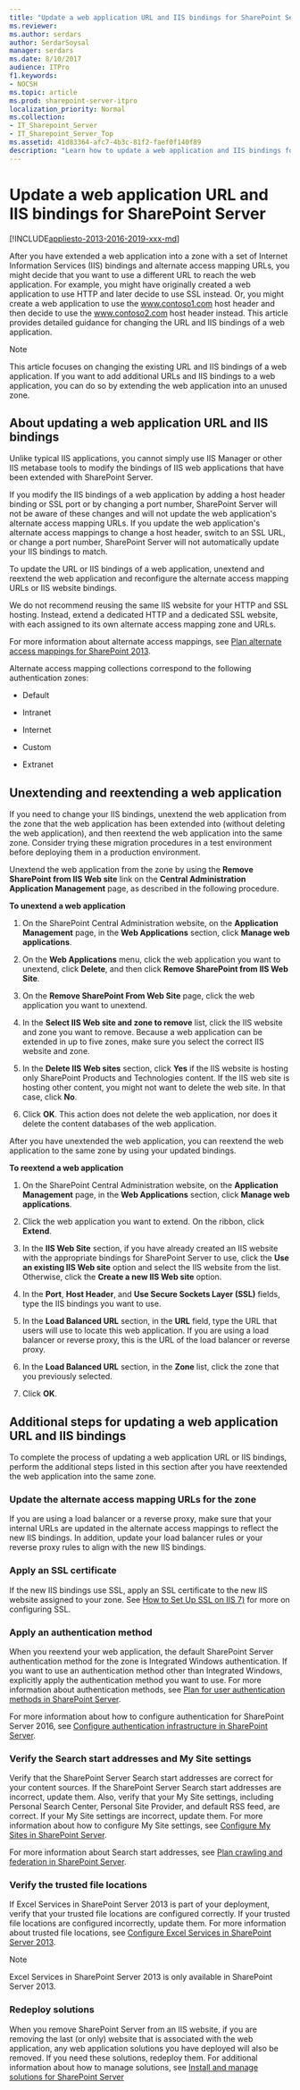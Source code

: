 ```yaml
---
title: "Update a web application URL and IIS bindings for SharePoint Server"
ms.reviewer: 
ms.author: serdars
author: SerdarSoysal
manager: serdars
ms.date: 8/10/2017
audience: ITPro
f1.keywords:
- NOCSH
ms.topic: article
ms.prod: sharepoint-server-itpro
localization_priority: Normal
ms.collection:
- IT_Sharepoint_Server
- IT_Sharepoint_Server_Top
ms.assetid: 41d83364-afc7-4b3c-81f2-faef0f140f89
description: "Learn how to update a web application and IIS bindings for SharePoint Server."
---
```


# Update a web application URL and IIS bindings for SharePoint Server

[!INCLUDE[appliesto-2013-2016-2019-xxx-md](../includes/appliesto-2013-2016-2019-xxx-md.md)]
  
After you have extended a web application into a zone with a set of Internet Information Services (IIS) bindings and alternate access mapping URLs, you might decide that you want to use a different URL to reach the web application. For example, you might have originally created a web application to use HTTP and later decide to use SSL instead. Or, you might create a web application to use the www.contoso1.com host header and then decide to use the www.contoso2.com host header instead. This article provides detailed guidance for changing the URL and IIS bindings of a web application.
  
> [!NOTE]
> This article focuses on changing the existing URL and IIS bindings of a web application. If you want to add additional URLs and IIS bindings to a web application, you can do so by extending the web application into an unused zone. 
    
## About updating a web application URL and IIS bindings
<a name="section1"> </a>

Unlike typical IIS applications, you cannot simply use IIS Manager or other IIS metabase tools to modify the bindings of IIS web applications that have been extended with SharePoint Server. 
  
If you modify the IIS bindings of a web application by adding a host header binding or SSL port or by changing a port number, SharePoint Server will not be aware of these changes and will not update the web application's alternate access mapping URLs. If you update the web application's alternate access mappings to change a host header, switch to an SSL URL, or change a port number, SharePoint Server will not automatically update your IIS bindings to match.
  
To update the URL or IIS bindings of a web application, unextend and reextend the web application and reconfigure the alternate access mapping URLs or IIS website bindings.
  
We do not recommend reusing the same IIS website for your HTTP and SSL hosting. Instead, extend a dedicated HTTP and a dedicated SSL website, with each assigned to its own alternate access mapping zone and URLs.
  
For more information about alternate access mappings, see [Plan alternate access mappings for SharePoint 2013](plan-alternate-access-mappings.md).
  
Alternate access mapping collections correspond to the following authentication zones:
  
- Default
    
- Intranet
    
- Internet
    
- Custom
    
- Extranet
    
## Unextending and reextending a web application
<a name="section2"> </a>

If you need to change your IIS bindings, unextend the web application from the zone that the web application has been extended into (without deleting the web application), and then reextend the web application into the same zone. Consider trying these migration procedures in a test environment before deploying them in a production environment.
  
Unextend the web application from the zone by using the **Remove SharePoint from IIS Web site** link on the **Central Administration Application Management** page, as described in the following procedure. 
  
 **To unextend a web application**
  
1. On the SharePoint Central Administration website, on the **Application Management** page, in the **Web Applications** section, click **Manage web applications**.
    
2. On the **Web Applications** menu, click the web application you want to unextend, click **Delete**, and then click **Remove SharePoint from IIS Web Site**.
    
3. On the **Remove SharePoint From Web Site** page, click the web application you want to unextend. 
    
4. In the **Select IIS Web site and zone to remove** list, click the IIS website and zone you want to remove. Because a web application can be extended in up to five zones, make sure you select the correct IIS website and zone. 
    
5. In the **Delete IIS Web sites** section, click **Yes** if the IIS website is hosting only SharePoint Products and Technologies content. If the IIS web site is hosting other content, you might not want to delete the web site. In that case, click **No**.
    
6. Click **OK**. This action does not delete the web application, nor does it delete the content databases of the web application.
    
After you have unextended the web application, you can reextend the web application to the same zone by using your updated bindings.
  
 **To reextend a web application**
  
1. On the SharePoint Central Administration website, on the **Application Management** page, in the **Web Applications** section, click **Manage web applications**.
    
2. Click the web application you want to extend. On the ribbon, click **Extend**. 
    
3. In the **IIS Web Site** section, if you have already created an IIS website with the appropriate bindings for SharePoint Server to use, click the **Use an existing IIS Web site** option and select the IIS website from the list. Otherwise, click the **Create a new IIS Web site** option. 
    
4. In the **Port**, **Host Header**, and **Use Secure Sockets Layer (SSL)** fields, type the IIS bindings you want to use. 
    
5. In the **Load Balanced URL** section, in the **URL** field, type the URL that users will use to locate this web application. If you are using a load balancer or reverse proxy, this is the URL of the load balancer or reverse proxy. 
    
6. In the **Load Balanced URL** section, in the **Zone** list, click the zone that you previously selected. 
    
7. Click **OK**.
    
## Additional steps for updating a web application URL and IIS bindings
<a name="section3"> </a>

To complete the process of updating a web application URL or IIS bindings, perform the additional steps listed in this section after you have reextended the web application into the same zone.
  
### Update the alternate access mapping URLs for the zone

If you are using a load balancer or a reverse proxy, make sure that your internal URLs are updated in the alternate access mappings to reflect the new IIS bindings. In addition, update your load balancer rules or your reverse proxy rules to align with the new IIS bindings.
  
### Apply an SSL certificate

If the new IIS bindings use SSL, apply an SSL certificate to the new IIS website assigned to your zone. See [How to Set Up SSL on IIS 7)](https://docs.microsoft.com/iis/manage/configuring-security/how-to-set-up-ssl-on-iis) for more on configuring SSL.
  
### Apply an authentication method

When you reextend your web application, the default SharePoint Server authentication method for the zone is Integrated Windows authentication. If you want to use an authentication method other than Integrated Windows, explicitly apply the authentication method you want to use. For more information about authentication methods, see [Plan for user authentication methods in SharePoint Server](/SharePoint/security-for-sharepoint-server/plan-user-authentication).
  
For more information about how to configure authentication for SharePoint Server 2016, see [Configure authentication infrastructure in SharePoint Server](/sharepoint/security-for-sharepoint-server/security-for-sharepoint-server).
  
### Verify the Search start addresses and My Site settings

Verify that the SharePoint Server Search start addresses are correct for your content sources. If the SharePoint Server Search start addresses are incorrect, update them. Also, verify that your My Site settings, including Personal Search Center, Personal Site Provider, and default RSS feed, are correct. If your My Site settings are incorrect, update them. For more information about how to configure My Site settings, see [Configure My Sites in SharePoint Server](/SharePoint/install/configure-my-sites).
  
For more information about Search start addresses, see [Plan crawling and federation in SharePoint Server](/SharePoint/search/plan-crawling-and-federation).
  
### Verify the trusted file locations

If Excel Services in SharePoint Server 2013 is part of your deployment, verify that your trusted file locations are configured correctly. If your trusted file locations are configured incorrectly, update them. For more information about trusted file locations, see [Configure Excel Services in SharePoint Server 2013](/SharePoint/administration/configure-excel-services).
  
> [!NOTE]
> Excel Services in SharePoint Server 2013 is only available in SharePoint Server 2013. 
  
### Redeploy solutions

When you remove SharePoint Server from an IIS website, if you are removing the last (or only) website that is associated with the web application, any web application solutions you have deployed will also be removed. If you need these solutions, redeploy them. For additional information about how to manage solutions, see [Install and manage solutions for SharePoint Server](/SharePoint/administration/configure-excel-services)
  

